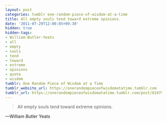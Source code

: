 ```yaml
---
layout: post
categories: tumblr one-random-piece-of-wisdom-at-a-time
title: All empty souls tend toward extreme opinions.
date: '2011-07-29T12:00:05+09:30'
hidden: true
hidden-tags:
- William-Butler-Yeats
- all
- empty
- souls
- tend
- toward
- extreme
- opinions
- quote
- wisdom
tumblr: One Random Piece of Wisdom at a Time
tumblr_website_url: https://onerandompieceofwisdomatatime.tumblr.com
tumblr_url: https://onerandompieceofwisdomatatime.tumblr.com/post/8197998001/all-empty-souls-tend-toward-extreme-opinions
---
```

> All empty souls tend toward extreme opinions.

—William Butler Yeats&nbsp;
